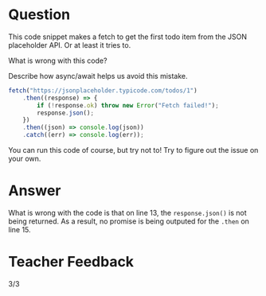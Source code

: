 # Question

This code snippet makes a fetch to get the first todo item from the JSON placeholder API. Or at least it tries to.

What is wrong with this code?

Describe how async/await helps us avoid this mistake.

```js
fetch("https://jsonplaceholder.typicode.com/todos/1")
	.then((response) => {
		if (!response.ok) throw new Error("Fetch failed!");
		response.json();
	})
	.then((json) => console.log(json))
	.catch((err) => console.log(err));
```

You can run this code of course, but try not to! Try to figure out the issue on your own.

# Answer

What is wrong with the code is that on line 13, the `response.json()` is not being returned. As a result, no promise is being outputed for the `.then` on line 15.

# Teacher Feedback
3/3